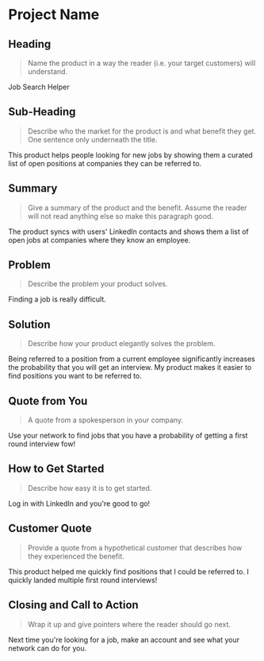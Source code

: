 # Project Name #

<!-- 
> This material was originally posted [here](http://www.quora.com/What-is-Amazons-approach-to-product-development-and-product-management). It is reproduced here for posterities sake.

There is an approach called "working backwards" that is widely used at Amazon. They work backwards from the customer, rather than starting with an idea for a product and trying to bolt customers onto it. While working backwards can be applied to any specific product decision, using this approach is especially important when developing new products or features.

For new initiatives a product manager typically starts by writing an internal press release announcing the finished product. The target audience for the press release is the new/updated product's customers, which can be retail customers or internal users of a tool or technology. Internal press releases are centered around the customer problem, how current solutions (internal or external) fail, and how the new product will blow away existing solutions.

If the benefits listed don't sound very interesting or exciting to customers, then perhaps they're not (and shouldn't be built). Instead, the product manager should keep iterating on the press release until they've come up with benefits that actually sound like benefits. Iterating on a press release is a lot less expensive than iterating on the product itself (and quicker!).

If the press release is more than a page and a half, it is probably too long. Keep it simple. 3-4 sentences for most paragraphs. Cut out the fat. Don't make it into a spec. You can accompany the press release with a FAQ that answers all of the other business or execution questions so the press release can stay focused on what the customer gets. My rule of thumb is that if the press release is hard to write, then the product is probably going to suck. Keep working at it until the outline for each paragraph flows. 

Oh, and I also like to write press-releases in what I call "Oprah-speak" for mainstream consumer products. Imagine you're sitting on Oprah's couch and have just explained the product to her, and then you listen as she explains it to her audience. That's "Oprah-speak", not "Geek-speak".

Once the project moves into development, the press release can be used as a touchstone; a guiding light. The product team can ask themselves, "Are we building what is in the press release?" If they find they're spending time building things that aren't in the press release (overbuilding), they need to ask themselves why. This keeps product development focused on achieving the customer benefits and not building extraneous stuff that takes longer to build, takes resources to maintain, and doesn't provide real customer benefit (at least not enough to warrant inclusion in the press release).
 -->
 
## Heading ##
  > Name the product in a way the reader (i.e. your target customers) will understand.

  Job Search Helper

## Sub-Heading ##
  > Describe who the market for the product is and what benefit they get. One sentence only underneath the title.

  This product helps people looking for new jobs by showing them a curated list of open positions at companies they can be referred to.

## Summary ##
  > Give a summary of the product and the benefit. Assume the reader will not read anything else so make this paragraph good.

  The product syncs with users' LinkedIn contacts and shows them a list of open jobs at companies where they know an employee.

## Problem ##
  > Describe the problem your product solves.

  Finding a job is really difficult.

## Solution ##
  > Describe how your product elegantly solves the problem.

  Being referred to a position from a current employee significantly increases the probability that you will get an interview.  My product makes it easier to find positions you want to be referred to.

## Quote from You ##
  > A quote from a spokesperson in your company.

  Use your network to find jobs that you have a probability of getting a first round interview fow!

## How to Get Started ##
  > Describe how easy it is to get started.

  Log in with LinkedIn and you're good to go!

## Customer Quote ##
  > Provide a quote from a hypothetical customer that describes how they experienced the benefit.

  This product helped me quickly find positions that I could be referred to.  I quickly landed multiple first round interviews!

## Closing and Call to Action ##
  > Wrap it up and give pointers where the reader should go next.

  Next time you're looking for a job, make an account and see what your network can do for you.
